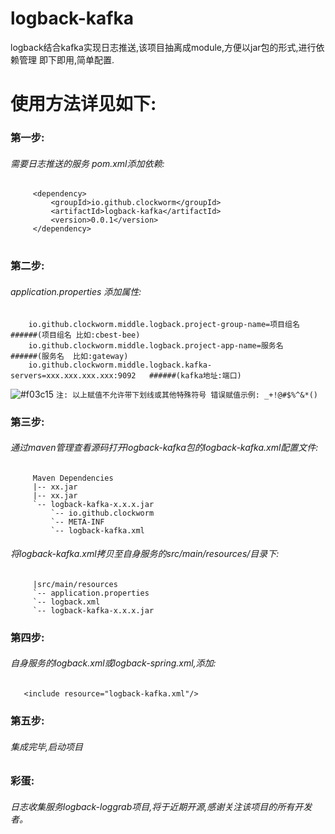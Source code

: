 # logback-kafka
logback结合kafka实现日志推送,该项目抽离成module,方便以jar包的形式,进行依赖管理
即下即用,简单配置.

# 使用方法详见如下:
### 第一步:
###### 需要日志推送的服务 pom.xml添加依赖:
   ```  
        <dependency>
            <groupId>io.github.clockworm</groupId>
            <artifactId>logback-kafka</artifactId>
            <version>0.0.1</version>
        </dependency>
   ```
#
### 第二步:
###### application.properties 添加属性:
        io.github.clockworm.middle.logback.project-group-name=项目组名          ######(项目组名 比如:cbest-bee)
        io.github.clockworm.middle.logback.project-app-name=服务名              ######(服务名  比如:gateway)
        io.github.clockworm.middle.logback.kafka-servers=xxx.xxx.xxx.xxx:9092   ######(kafka地址:端口)
  ![#f03c15](https://placehold.it/15/f03c15/000000?text=+) `注: 以上赋值不允许带下划线或其他特殊符号 错误赋值示例: _+!@#$%^&*()`
### 第三步:
######   通过maven管理查看源码打开logback-kafka包的logback-kafka.xml配置文件:
         Maven Dependencies
         |-- xx.jar
         |-- xx.jar
         `-- logback-kafka-x.x.x.jar
             `-- io.github.clockworm
             `-- META-INF
             `-- logback-kafka.xml
######   将logback-kafka.xml拷贝至自身服务的src/main/resources/目录下:
         |src/main/resources
         `-- application.properties
         `-- logback.xml
         `-- logback-kafka-x.x.x.jar
### 第四步:
######   自身服务的logback.xml或logback-spring.xml,添加:
       <include resource="logback-kafka.xml"/>

### 第五步:
######   集成完毕,启动项目
### 彩蛋:
######   日志收集服务logback-loggrab项目,将于近期开源,感谢关注该项目的所有开发者。
